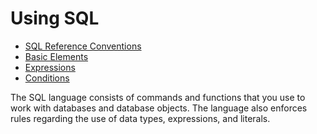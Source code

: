 # Using SQL<a name="c_SQL_reference"></a>


+ [SQL Reference Conventions](c_SQL_reference_conventions.md)
+ [Basic Elements](c_Basic_elements.md)
+ [Expressions](r_expressions.md)
+ [Conditions](r_conditions.md)

The SQL language consists of commands and functions that you use to work with databases and database objects\. The language also enforces rules regarding the use of data types, expressions, and literals\.